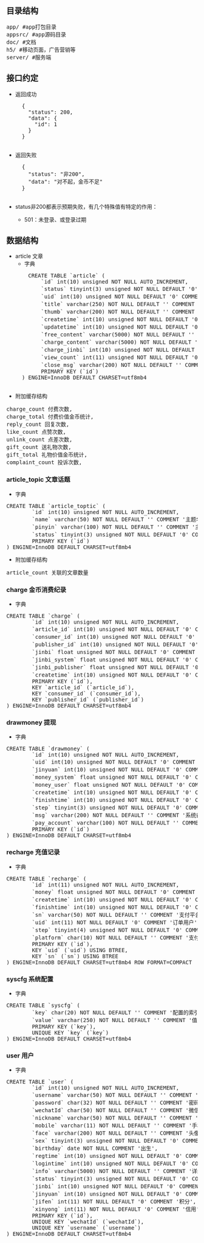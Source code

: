## 目录结构
<pre>
app/ #app打包目录
appsrc/ #app源码目录
doc/ #文档
h5/ #移动页面，广告营销等
server/ #服务端
</pre>

## 接口约定
* 返回成功  
    <pre>
    {
      "status": 200,
      "data": {
        "id": 1
      }
    }
    </pre>

* 返回失败  		
    <pre>
    {
      "status": "非200",
      "data": "对不起，金币不足"
    }
    </pre>		

* status非200都表示预期失败，有几个特殊值有特定的作用：  
  * 501：未登录、或登录过期  





















## 数据结构
* article 文章  
    * 字典	
    <pre>
      CREATE TABLE `article` (
          `id` int(10) unsigned NOT NULL AUTO_INCREMENT,
          `status` tinyint(3) unsigned NOT NULL DEFAULT '0' COMMENT '状态：1正常 2关闭',
          `uid` int(10) unsigned NOT NULL DEFAULT '0' COMMENT '发布者',
          `title` varchar(250) NOT NULL DEFAULT '' COMMENT '标题',
          `thumb` varchar(200) NOT NULL DEFAULT '' COMMENT '缩略图',
          `createtime` int(10) unsigned NOT NULL DEFAULT '0' COMMENT '发布时间',
          `updatetime` int(10) unsigned NOT NULL DEFAULT '0' COMMENT '更新时间',
          `free_content` varchar(5000) NOT NULL DEFAULT '' COMMENT '免费内容',
          `charge_content` varchar(5000) NOT NULL DEFAULT '' COMMENT '收费内容',
          `charge_jinbi` int(10) unsigned NOT NULL DEFAULT '0' COMMENT '收费金币',
          `view_count` int(11) unsigned NOT NULL DEFAULT '0' COMMENT '阅读次数',
          `close_msg` varchar(200) NOT NULL DEFAULT '' COMMENT '关闭的原因',
          PRIMARY KEY (`id`)
    ) ENGINE=InnoDB DEFAULT CHARSET=utf8mb4
    </pre>

- 附加缓存结构		
<pre>
charge_count 付费次数,
charge_total 付费价值金币统计,
reply_count 回复次数,
like_count 点赞次数,
unlink_count 点差次数,
gift_count 送礼物次数,
gift_total 礼物价值金币统计,
complaint_count 投诉次数,
</pre>

### article_topic 文章话题

- 字典		
<pre>
CREATE TABLE `article_toptic` (
		`id` int(10) unsigned NOT NULL AUTO_INCREMENT,
		`name` varchar(50) NOT NULL DEFAULT '' COMMENT '主题名称',
		`pinyin` varchar(100) NOT NULL DEFAULT '' COMMENT '主题的拼音',
		`status` tinyint(3) unsigned NOT NULL DEFAULT '0' COMMENT '状态：1正常 2关闭',
		PRIMARY KEY (`id`)
) ENGINE=InnoDB DEFAULT CHARSET=utf8mb4
</pre>

- 附加缓存结构		
<pre>
article_count 关联的文章数量
</pre>

### charge 金币消费纪录

- 字典		
<pre>
CREATE TABLE `charge` (
		`id` int(10) unsigned NOT NULL AUTO_INCREMENT,
		`article_id` int(10) unsigned NOT NULL DEFAULT '0' COMMENT '文章',
		`consumer_id` int(10) unsigned NOT NULL DEFAULT '0' COMMENT '消费者',
		`publisher_id` int(10) unsigned NOT NULL DEFAULT '0' COMMENT '发布者',
		`jinbi` float unsigned NOT NULL DEFAULT '0' COMMENT '消费金币',
		`jinbi_system` float unsigned NOT NULL DEFAULT '0' COMMENT '系统扣除金币',
		`jinbi_publisher` float unsigned NOT NULL DEFAULT '0' COMMENT '发布者获得金币',
		`createtime` int(10) unsigned NOT NULL DEFAULT '0' COMMENT '消费时间',
		PRIMARY KEY (`id`),
		KEY `article_id` (`article_id`),
		KEY `consumer_id` (`consumer_id`),
		KEY `publisher_id` (`publisher_id`)
) ENGINE=InnoDB DEFAULT CHARSET=utf8mb4
</pre>

### drawmoney 提现	
	
- 字典		
<pre>
CREATE TABLE `drawmoney` (
		`id` int(10) unsigned NOT NULL AUTO_INCREMENT,
		`uid` int(10) unsigned NOT NULL DEFAULT '0' COMMENT '提现申请人',
		`jinyuan` int(10) unsigned NOT NULL DEFAULT '0' COMMENT '提现金元宝',
		`money_system` float unsigned NOT NULL DEFAULT '0' COMMENT '系统扣除金额',
		`money_user` float unsigned NOT NULL DEFAULT '0' COMMENT '用户得到金额',
		`createtime` int(10) unsigned NOT NULL DEFAULT '0' COMMENT '创建时间',
		`finishtime` int(10) unsigned NOT NULL DEFAULT '0' COMMENT '完成时间',
		`step` tinyint(3) unsigned NOT NULL DEFAULT '0' COMMENT '提现步骤 1:申请中,2:提现成功,3:提现失败',
		`msg` varchar(200) NOT NULL DEFAULT '' COMMENT '系统备注',
		`pay_account` varchar(100) NOT NULL DEFAULT '' COMMENT '提现目标账号(微信/支付宝)',
		PRIMARY KEY (`id`)
) ENGINE=InnoDB DEFAULT CHARSET=utf8mb4
</pre>

### recharge 充值记录		

- 字典		
<pre>
CREATE TABLE `recharge` (
		`id` int(11) unsigned NOT NULL AUTO_INCREMENT,
		`money` float unsigned NOT NULL DEFAULT '0' COMMENT '充值金额',
		`createtime` int(10) unsigned NOT NULL DEFAULT '0' COMMENT '订单创建时间',
		`finishtime` int(10) unsigned NOT NULL DEFAULT '0' COMMENT '订单支付成功时间',
		`sn` varchar(50) NOT NULL DEFAULT '' COMMENT '支付平台编号',
		`uid` int(11) NOT NULL DEFAULT '0' COMMENT '订单用户',
		`step` tinyint(4) unsigned NOT NULL DEFAULT '0' COMMENT '步骤 1:未支付,2:支付成功,3:支付失败',
		`platform` char(10) NOT NULL DEFAULT '' COMMENT '支付平台 wechat,alipay',
		PRIMARY KEY (`id`),
		KEY `uid` (`uid`) USING BTREE,
		KEY `sn` (`sn`) USING BTREE
) ENGINE=InnoDB DEFAULT CHARSET=utf8mb4 ROW_FORMAT=COMPACT
</pre>

### syscfg 系统配置

- 字典		
<pre>
CREATE TABLE `syscfg` (
		`key` char(20) NOT NULL DEFAULT '' COMMENT '配置的索引',
		`value` varchar(250) NOT NULL DEFAULT '' COMMENT '值',
		PRIMARY KEY (`key`),
		UNIQUE KEY `key` (`key`)
) ENGINE=InnoDB DEFAULT CHARSET=utf8mb4
</pre>

### user 用户	
	
- 字典		
<pre>
CREATE TABLE `user` (
		`id` int(10) unsigned NOT NULL AUTO_INCREMENT,
		`username` varchar(50) NOT NULL DEFAULT '' COMMENT '帐号',
		`password` char(32) NOT NULL DEFAULT '' COMMENT '密码',
		`wechatId` char(50) NOT NULL DEFAULT '' COMMENT '微信openId',
		`nickname` varchar(50) NOT NULL DEFAULT '' COMMENT '昵称',
		`mobile` varchar(11) NOT NULL DEFAULT '' COMMENT '手机号码',
		`face` varchar(200) NOT NULL DEFAULT '' COMMENT '头像图片,如果是wechat则每2小时读微信头像',
		`sex` tinyint(3) unsigned NOT NULL DEFAULT '0' COMMENT '性别 1男2女3其他',
		`birthday` date NOT NULL COMMENT '出生',
		`regtime` int(10) unsigned NOT NULL DEFAULT '0' COMMENT '注册时间',
		`logintime` int(10) unsigned NOT NULL DEFAULT '0' COMMENT '登录时间',
		`info` varchar(5000) NOT NULL DEFAULT '' COMMENT '详细信息json:注册时间、注册ip、登录时间、登录ip、国家省市区、教育、收入等信息',
		`status` tinyint(3) unsigned NOT NULL DEFAULT '0' COMMENT '帐号状态:1正常2禁用',
		`jinbi` int(10) unsigned NOT NULL DEFAULT '0' COMMENT '金币',
		`jinyuan` int(10) unsigned NOT NULL DEFAULT '0' COMMENT '元宝',
		`jifen` int(11) NOT NULL DEFAULT '0' COMMENT '积分',
		`xinyong` int(11) NOT NULL DEFAULT '0' COMMENT '信用',
		PRIMARY KEY (`id`),
		UNIQUE KEY `wechatId` (`wechatId`),
		UNIQUE KEY `username` (`username`)
) ENGINE=InnoDB DEFAULT CHARSET=utf8mb4
</pre>



				






